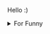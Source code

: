 

Hello :)  <details>

<summary>For Funny</summary>




<!--START_SECTION:waka-->
![Code Time](http://img.shields.io/badge/Code%20Time-79%20hrs%2041%20mins-blue)

![Profile Views](http://img.shields.io/badge/Profile%20Views-1-blue)

**🐱 My GitHub Data** 

> 🏆 410 Contributions in the Year 2022
 > 
> 📦 72.3 kB Used in GitHub's Storage 
 > 
> 💼 Opted to Hire
 > 
> 📜 44 Public Repositories 
 > 
> 🔑 0 Private Repositories  
 > 
**I'm a Night 🦉** 

```text
🌞 Morning    58 commits     ███░░░░░░░░░░░░░░░░░░░░░░   15.1% 
🌆 Daytime    128 commits    ████████░░░░░░░░░░░░░░░░░   33.33% 
🌃 Evening    97 commits     ██████░░░░░░░░░░░░░░░░░░░   25.26% 
🌙 Night      101 commits    ██████░░░░░░░░░░░░░░░░░░░   26.3%

```
📅 **I'm Most Productive on Friday** 

```text
Monday       71 commits     ████░░░░░░░░░░░░░░░░░░░░░   18.49% 
Tuesday      39 commits     ██░░░░░░░░░░░░░░░░░░░░░░░   10.16% 
Wednesday    59 commits     ███░░░░░░░░░░░░░░░░░░░░░░   15.36% 
Thursday     55 commits     ███░░░░░░░░░░░░░░░░░░░░░░   14.32% 
Friday       76 commits     █████░░░░░░░░░░░░░░░░░░░░   19.79% 
Saturday     36 commits     ██░░░░░░░░░░░░░░░░░░░░░░░   9.38% 
Sunday       48 commits     ███░░░░░░░░░░░░░░░░░░░░░░   12.5%

```


📊 **This Week I Spent My Time On** 

```text
⌚︎ Time Zone: Europe/Istanbul

💬 Programming Languages: 
JavaScript               15 hrs 52 mins      ██████████████████░░░░░░░   74.1% 
MDX                      2 hrs 15 mins       ██░░░░░░░░░░░░░░░░░░░░░░░   10.56% 
CSS                      1 hr 17 mins        █░░░░░░░░░░░░░░░░░░░░░░░░   6.03% 
TypeScript               56 mins             █░░░░░░░░░░░░░░░░░░░░░░░░   4.37% 
JSON                     22 mins             ░░░░░░░░░░░░░░░░░░░░░░░░░   1.74%

🐱‍💻 Projects: 
halid.dev                20 hrs 22 mins      ███████████████████████░░   95.06% 
todo-app                 34 mins             ░░░░░░░░░░░░░░░░░░░░░░░░░   2.71% 
alexandru-main           28 mins             ░░░░░░░░░░░░░░░░░░░░░░░░░   2.23%

```

**I Mostly Code in JavaScript** 

```text
JavaScript               16 repos            ███████████░░░░░░░░░░░░░░   44.44% 
HTML                     7 repos             ████░░░░░░░░░░░░░░░░░░░░░   19.44% 
CSS                      6 repos             ████░░░░░░░░░░░░░░░░░░░░░   16.67% 
Swift                    5 repos             ███░░░░░░░░░░░░░░░░░░░░░░   13.89% 
SCSS                     1 repo              ░░░░░░░░░░░░░░░░░░░░░░░░░   2.78%

```



 Last Updated on 20/07/2022 18:50:46 UTC
<!--END_SECTION:waka-->

</details>
